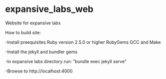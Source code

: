# expansive_labs_web
Website for expansive labs

How to build site:
 
 -Install preequisites
  Ruby version 2.5.0 or higher
  RubyGems
  GCC and Make
 
 -Install the jekyll and bundler gems
 
 -In expansive labs directory run:
  "bundle exec jekyll serve"
 
 -Browse to http://localhost:4000
